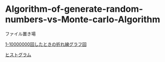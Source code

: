 # Algorithm-of-generate-random-numbers-vs-Monte-carlo-Algorithm

ファイル置き場

[1-10000000回したときの折れ線グラフ回](https://github.com/katsuta1104/Algorithm-of-generate-random-numbers-vs-Monte-carlo-Algorithm/blob/main/monte%20fact%20xylog%20big%20N.png)

[ヒストグラム](https://github.com/katsuta1104/Algorithm-of-generate-random-numbers-vs-Monte-carlo-Algorithm/blob/main/bunpu.png)
